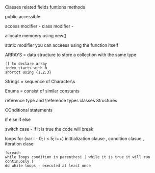 

Classes 
    related fields
    funtions methods

public accessible 


access modifier - class modifier - 

allocate memoery using new()


static modifier 
    you can acceess using the function itself 


ARRAYS = data structure to store a collection with the same type 

    [] to declare array 
    index starts with 0
    shortct using {1,2,3}


Strings = sequence of Character\s 

Enums = consist of similar constants


reference type and   \reference types 
    classes             Structures


COnditional statements 

if 
else if 
else 

switch case - if it is true the code will break 


loops 
    for (var i - 0; i < 5; i++)
    inittialization clause , condition clasue , iteration clase 

    foreach 
    while loops condition in parenthesi ( while it is true it will run continuosly )
    do while loops - executed at least once 

